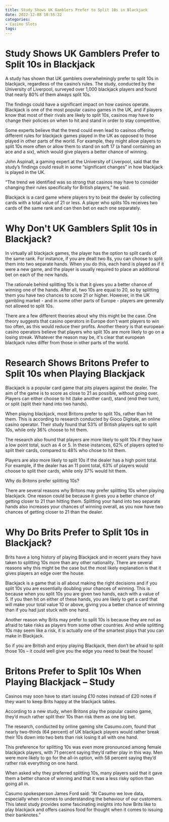```yaml
---
title: Study Shows UK Gamblers Prefer to Split 10s in Blackjack
date: 2022-12-08 10:55:22
categories:
- Casino Slots
tags:
---
```



#  Study Shows UK Gamblers Prefer to Split 10s in Blackjack

A study has shown that UK gamblers overwhelmingly prefer to split 10s in blackjack, regardless of the casino’s rules. The study, conducted by the University of Liverpool, surveyed over 1,000 blackjack players and found that nearly 80% of them always split 10s.

The findings could have a significant impact on how casinos operate. Blackjack is one of the most popular casino games in the UK, and if players know that most of their rivals are likely to split 10s, casinos may have to change their policies on when to hit and stand in order to stay competitive.

Some experts believe that the trend could even lead to casinos offering different rules for blackjack games played in the UK as opposed to those played in other parts of the world. For example, they might allow players to split 10s more often or allow them to stand on soft 17 (a hand containing an ace and a six), which would give players a better chance of winning.

John Aspinall, a gaming expert at the University of Liverpool, said that the study’s findings could result in some “significant changes” in how blackjack is played in the UK.

“The trend we identified was so strong that casinos may have to consider changing their rules specifically for British players,” he said.

Blackjack is a card game where players try to beat the dealer by collecting cards with a total value of 21 or less. A player who splits 10s receives two cards of the same rank and can then bet on each one separately.

#  Why Don't UK Gamblers Split 10s in Blackjack?

In virtually all blackjack games, the player has the option to split cards of the same rank. For instance, if you are dealt two 8s, you can choose to split them into two separate hands. When you do this, each hand is played as if it were a new game, and the player is usually required to place an additional bet on each of the new hands.

The rationale behind splitting 10s is that it gives you a better chance of winning one of the hands. After all, two 10s are equal to 20, so by splitting them you have two chances to score 21 or higher. However, in the UK gambling market - and in some other parts of Europe - players are generally not allowed to split 10s.

There are a few different theories about why this might be the case. One theory suggests that casino operators in Europe don't want players to win too often, as this would reduce their profits. Another theory is that european casino operators believe that players who split 10s are more likely to go on a losing streak. Whatever the reason may be, it's clear that european blackjack rules differ from those in other parts of the world.

#  Research Shows Britons Prefer to Split 10s when Playing Blackjack

Blackjack is a popular card game that pits players against the dealer. The aim of the game is to score as close to 21 as possible, without going over. Players can either choose to hit (take another card), stand (end their turn), or split (split their hand into two hands).

When playing blackjack, most Britons prefer to split 10s, rather than hit them. This is according to research conducted by Gioco Digitale, an online casino operator. Their study found that 53% of British players opt to split 10s, while only 36% choose to hit them.

The research also found that players are more likely to split 10s if they have a low point total, such as 4 or 5. In these instances, 62% of players opted to split their cards, compared to 48% who chose to hit them.

Players are also more likely to split 10s if the dealer has a high point total. For example, if the dealer has an 11 point total, 63% of players would choose to split their cards, while only 37% would hit them.

Why do Britons prefer splitting 10s?

There are several reasons why Britons may prefer splitting 10s when playing blackjack. One reason could be because it gives you a better chance of getting closer to 21 than hitting them. Splitting your hand into two separate hands also increases your chances of winning overall, as you now have two chances of getting closer to 21 than the dealer.

#  Why Do Brits Prefer to Split 10s in Blackjack?

Brits have a long history of playing Blackjack and in recent years they have taken to splitting 10s more than any other nationality. There are several reasons why this might be the case but the most likely explanation is that it gives players an edge over the house.

Blackjack is a game that is all about making the right decisions and if you split 10s you are essentially doubling your chances of winning. This is because when you split 10s you are given two hands, each with a value of 5. If you then hit on either of these hands, you are likely to get a card that will make your total value 10 or above, giving you a better chance of winning than if you had just stuck with one hand.

Another reason why Brits may prefer to split 10s is because they are not as afraid to take risks as players from some other countries. And while splitting 10s may seem like a risk, it is actually one of the smartest plays that you can make in Blackjack.

So if you are British and enjoy playing Blackjack, then don’t be afraid to split those 10s – it could well give you the edge you need to beat the house!

#  Britons Prefer to Split 10s When Playing Blackjack – Study

Casinos may soon have to start issuing £10 notes instead of £20 notes if they want to keep Brits happy at the blackjack tables.

According to a new study, when Britons play the popular casino game, they’d much rather split their 10s than risk them as one big bet.

The research, conducted by online gaming site Casumo.com, found that nearly two-thirds (64 percent) of UK blackjack players would rather break their 10s down into two bets than risk losing it all with one hand.

This preference for splitting 10s was even more pronounced among female blackjack players, with 71 percent saying they’d rather play in this way. Men were more likely to go for the all-in option, with 58 percent saying they’d rather risk everything on one hand.

When asked why they preferred splitting 10s, many players said that it gave them a better chance of winning and that it was a less risky option than going all in.

Casumo spokesperson James Ford said: “At Casumo we love data, especially when it comes to understanding the behaviour of our customers. This latest study provides some fascinating insights into how Brits like to play blackjack and offers casinos food for thought when it comes to issuing their banknotes.”